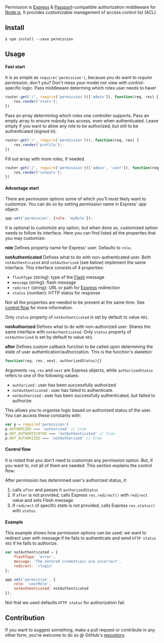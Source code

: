 Permission is [Express](http://expressjs.com/) & [Passport](http://passportjs.org/)-compatible authorization
middleware for [Node.js](http://nodejs.org/). It provides customizable management of access control list (ACL).

## Install

    $ npm install --save permission


## Usage

#### Fast start
It is as simple as `require('permission')`, because you do want to _require permission_, don't you? Don't mess your model nor view with control-specific logic. Pass middleware determing which roles user needs to have!
``` js
router.get('/', require('permission')(['admin']), function(req, res) {
    res.render('stats');
})
```

Pass an array determining which roles one controller supports. 
Pass an empty array to ensure nobody has access, even when authenticated. 
Leave empty if you want to allow any role to be authorized, but still to be authenticated (signed in).

``` js
router.get('/', require('permission')(), function(req, res) {
    res.render('profile');
})
```

Fill out array with more roles, if needed.
``` js
router.get('/', require('permission')(['admin', 'user']), function(req, res) {
    res.render('schools');
})
```

#### Advantage start
There are _permission_ options some of which you'll most likely want to customize. You can do so by setting _permission_ name in Express' _app_ object:
``` js
app.set('permission', {role: 'myRole'});
```
It is optional to customize any option, but when done so, customized option needs to follow its interface. 
Here you can find listed all the properties that you may customize:

**role**
Defines property name for Express' user. Defaults to ```role```.

**notAuthenticated**
Defines what to do with non-authenticated user. Both ```notAuthenticated``` and ```notAuthorized``` (see below) implement the same interface. This interface consists of 4 properties:

- ```flashType``` {string}: type of the [Flash](https://www.npmjs.com/package/flash) message
- ```message``` {string}: flash message
- ```redirect``` {string}: URL or path for [Express](https://www.npmjs.com/package/express) redirection
- ```status``` {number}: HTTP status for response

Not all the properties are needed to be present at the same time. See [control flow](https://www.npmjs.com/package/permission#control-flow) for more information.

Only ```status``` property of ```notAuthenticated``` is set by default to value ```401```.

**notAuthorized**
Defines what to do with non-authorized user. Shares the same interface with ```notAuthenticated```. 
Only ```status``` property of ```notAuthorized``` is set by default to value ```403```.

**after**
Defines custom callback function to be called upon determining the state of user authentication/authorization. This is the function's skeleton:

``` js
function(req, res, next, authorizedStatus){}
```
Arguments ```req```, ```res``` and ```next``` are Express objects, while ```authorizedStatus``` refers to one of the following values:

- ```authorized``` : user has been successfully authorized
- ```notAuthenticated``` : user has failed to authenticate.
- ```notAuthorized``` : user has been successfully authenticated, but failed to authorize.

This allows you to organise logic based on authorized status of the user.
You can access these constants with:
``` js
var p = require('permission')
p.AUTHORIZED === 'authorized' // true
p.NOT_AUTHENTICATED === 'notAuthenticated' // true
p.NOT_AUTHORIZED === 'notAuthorized' // true
```

#### Control flow
It is noted that you don't need to customize any _permission_ option. But, if you want to, not all of them are needed. This section explains the control flow:

After _permission_ has determined user's authorized status, it:
1. calls ```after``` and passes it ```authorizedStatus```
2. if ```after``` is not provided, calls Express ```res.redirect()``` with ```redirect``` value and sets Flash message
3. if ```redirect``` of specific state is not provided, calls Express ```res.status()``` with ```status```.

#### Example
This example shows how _permission_ options can be used: we want to redirect user with message if he fails to authenticate and send ```HTTP status 403``` if he fails to authorize.
``` js
var notAuthenticated = {
	flashType: 'error',
	message: 'The entered credentials are incorrect',
	redirect: '/login'
};

app.set('permission', {
	role: 'userRole',
	notAuthenticated: notAuthenticated 
});
```
Not that we used defaults ```HTTP status``` for authorization fail. 


## Contribution
If you want to suggest something, make a pull request or contribute in any other form, you're welcome to do so @ GitHub's [repository](https://github.com/ttenodi/permission).